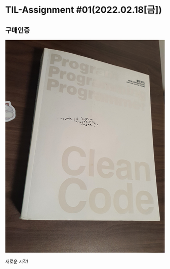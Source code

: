 TIL-Assignment #01(2022.02.18[금])
=============


구매인증
-------------
![Alt text](./20220218_225116.jpg "클린코드")

새로운 시작!
